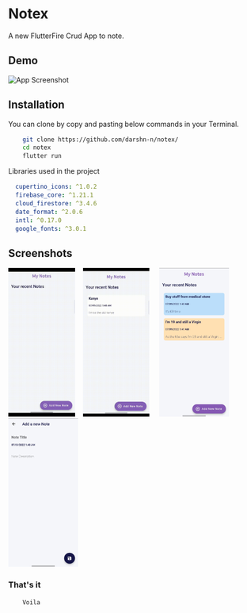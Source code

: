 # Notex

A new FlutterFire Crud App to note.


## Demo

![App Screenshot](https://github.com/darshn-n/minesweeper/blob/main/x.gif)


## Installation 


You can clone by copy and pasting below commands in your Terminal.

```bash 
    git clone https://github.com/darshn-n/notex/
    cd notex
    flutter run
```



Libraries used in the project
```yaml
  cupertino_icons: ^1.0.2
  firebase_core: ^1.21.1
  cloud_firestore: ^3.4.6
  date_format: ^2.0.6
  intl: ^0.17.0
  google_fonts: ^3.0.1
```

## Screenshots

<img src="demo2.gif" height="300em" />&nbsp;&nbsp;&nbsp; <img src="demo1.gif" height="300em" /> &nbsp;&nbsp;&nbsp; 
<img src="ss1.jpg" height="300em" /> &nbsp;&nbsp;&nbsp;
<img src="ss2.jpg" height="300em" />

  

### That's it
```
	Voila
```